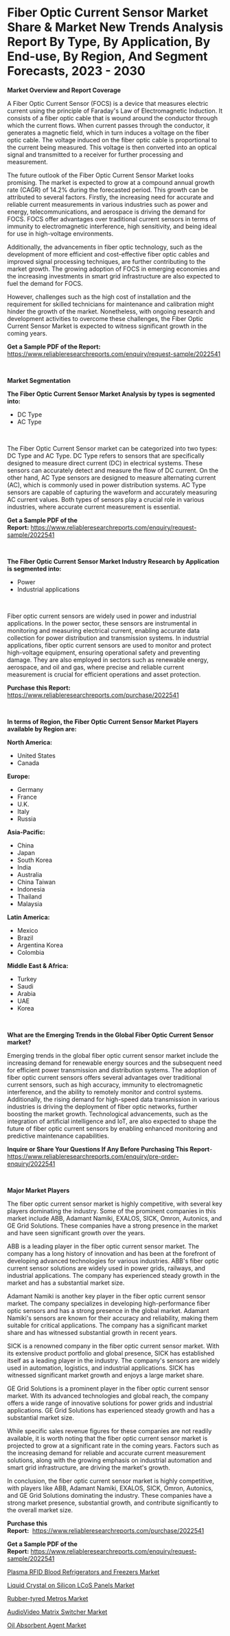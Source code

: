 <p><h1>Fiber Optic Current Sensor Market Share & Market New Trends Analysis Report By Type, By Application, By End-use, By Region, And Segment Forecasts, 2023 - 2030</h1></p><p><strong>Market Overview and Report Coverage</strong></p>
<p><p>A Fiber Optic Current Sensor (FOCS) is a device that measures electric current using the principle of Faraday's Law of Electromagnetic Induction. It consists of a fiber optic cable that is wound around the conductor through which the current flows. When current passes through the conductor, it generates a magnetic field, which in turn induces a voltage on the fiber optic cable. The voltage induced on the fiber optic cable is proportional to the current being measured. This voltage is then converted into an optical signal and transmitted to a receiver for further processing and measurement.</p><p>The future outlook of the Fiber Optic Current Sensor Market looks promising. The market is expected to grow at a compound annual growth rate (CAGR) of 14.2% during the forecasted period. This growth can be attributed to several factors. Firstly, the increasing need for accurate and reliable current measurements in various industries such as power and energy, telecommunications, and aerospace is driving the demand for FOCS. FOCS offer advantages over traditional current sensors in terms of immunity to electromagnetic interference, high sensitivity, and being ideal for use in high-voltage environments.</p><p>Additionally, the advancements in fiber optic technology, such as the development of more efficient and cost-effective fiber optic cables and improved signal processing techniques, are further contributing to the market growth. The growing adoption of FOCS in emerging economies and the increasing investments in smart grid infrastructure are also expected to fuel the demand for FOCS.</p><p>However, challenges such as the high cost of installation and the requirement for skilled technicians for maintenance and calibration might hinder the growth of the market. Nonetheless, with ongoing research and development activities to overcome these challenges, the Fiber Optic Current Sensor Market is expected to witness significant growth in the coming years.</p></p>
<p><strong>Get a Sample PDF of the Report:</strong> <a href="https://www.reliableresearchreports.com/enquiry/request-sample/2022541">https://www.reliableresearchreports.com/enquiry/request-sample/2022541</a></p>
<p>&nbsp;</p>
<p><strong>Market Segmentation</strong></p>
<p><strong>The Fiber Optic Current Sensor Market Analysis by types is segmented into:</strong></p>
<p><ul><li>DC Type</li><li>AC Type</li></ul></p>
<p>&nbsp;</p>
<p><p>The Fiber Optic Current Sensor market can be categorized into two types: DC Type and AC Type. DC Type refers to sensors that are specifically designed to measure direct current (DC) in electrical systems. These sensors can accurately detect and measure the flow of DC current. On the other hand, AC Type sensors are designed to measure alternating current (AC), which is commonly used in power distribution systems. AC Type sensors are capable of capturing the waveform and accurately measuring AC current values. Both types of sensors play a crucial role in various industries, where accurate current measurement is essential.</p></p>
<p><strong>Get a Sample PDF of the Report:</strong>&nbsp;<a href="https://www.reliableresearchreports.com/enquiry/request-sample/2022541">https://www.reliableresearchreports.com/enquiry/request-sample/2022541</a></p>
<p>&nbsp;</p>
<p><strong>The Fiber Optic Current Sensor Market Industry Research by Application is segmented into:</strong></p>
<p><ul><li>Power</li><li>Industrial applications</li></ul></p>
<p>&nbsp;</p>
<p><p>Fiber optic current sensors are widely used in power and industrial applications. In the power sector, these sensors are instrumental in monitoring and measuring electrical current, enabling accurate data collection for power distribution and transmission systems. In industrial applications, fiber optic current sensors are used to monitor and protect high-voltage equipment, ensuring operational safety and preventing damage. They are also employed in sectors such as renewable energy, aerospace, and oil and gas, where precise and reliable current measurement is crucial for efficient operations and asset protection.</p></p>
<p><strong>Purchase this Report:</strong>&nbsp; <a href="https://www.reliableresearchreports.com/purchase/2022541">https://www.reliableresearchreports.com/purchase/2022541</a></p>
<p>&nbsp;</p>
<p><strong>In terms of Region, the Fiber Optic Current Sensor Market Players available by Region are:</strong></p>
<p>
    <p> <strong> North America: </strong>
        <ul>
            <li>United States</li>
            <li>Canada</li>
        </ul>
        </p> 
    <p> <strong> Europe: </strong>
        <ul>
            <li>Germany</li>
            <li>France</li>
            <li>U.K.</li>
            <li>Italy</li>
            <li>Russia</li>
        </ul>
        </p> 
    <p> <strong> Asia-Pacific: </strong>
        <ul>
            <li>China</li>
            <li>Japan</li>
            <li>South Korea</li>
            <li>India</li>
            <li>Australia</li>
            <li>China Taiwan</li>
            <li>Indonesia</li>
            <li>Thailand</li>
            <li>Malaysia</li>
        </ul>
        </p> 
    <p> <strong> Latin America: </strong>
        <ul>
            <li>Mexico</li>
            <li>Brazil</li>
            <li>Argentina Korea</li>
            <li>Colombia</li>
        </ul>
        </p> 
    <p> <strong> Middle East & Africa: </strong>
        <ul>
            <li>Turkey</li>
            <li>Saudi</li>
            <li>Arabia</li>
            <li>UAE</li>
            <li>Korea</li>
        </ul>
    </p>
    </p>
<p>&nbsp;</p>
<p><strong>What are the Emerging Trends in the Global Fiber Optic Current Sensor market?</strong></p>
<p><p>Emerging trends in the global fiber optic current sensor market include the increasing demand for renewable energy sources and the subsequent need for efficient power transmission and distribution systems. The adoption of fiber optic current sensors offers several advantages over traditional current sensors, such as high accuracy, immunity to electromagnetic interference, and the ability to remotely monitor and control systems. Additionally, the rising demand for high-speed data transmission in various industries is driving the deployment of fiber optic networks, further boosting the market growth. Technological advancements, such as the integration of artificial intelligence and IoT, are also expected to shape the future of fiber optic current sensors by enabling enhanced monitoring and predictive maintenance capabilities.</p></p>
<p><strong>Inquire or Share Your Questions If Any Before Purchasing This Report</strong>- <a href="https://www.reliableresearchreports.com/enquiry/pre-order-enquiry/2022541">https://www.reliableresearchreports.com/enquiry/pre-order-enquiry/2022541</a></p>
<p>&nbsp;</p>
<p><strong>Major Market Players</strong></p>
<p><p>The fiber optic current sensor market is highly competitive, with several key players dominating the industry. Some of the prominent companies in this market include ABB, Adamant Namiki, EXALOS, SICK, Omron, Autonics, and GE Grid Solutions. These companies have a strong presence in the market and have seen significant growth over the years.</p><p>ABB is a leading player in the fiber optic current sensor market. The company has a long history of innovation and has been at the forefront of developing advanced technologies for various industries. ABB's fiber optic current sensor solutions are widely used in power grids, railways, and industrial applications. The company has experienced steady growth in the market and has a substantial market size.</p><p>Adamant Namiki is another key player in the fiber optic current sensor market. The company specializes in developing high-performance fiber optic sensors and has a strong presence in the global market. Adamant Namiki's sensors are known for their accuracy and reliability, making them suitable for critical applications. The company has a significant market share and has witnessed substantial growth in recent years.</p><p>SICK is a renowned company in the fiber optic current sensor market. With its extensive product portfolio and global presence, SICK has established itself as a leading player in the industry. The company's sensors are widely used in automation, logistics, and industrial applications. SICK has witnessed significant market growth and enjoys a large market share.</p><p>GE Grid Solutions is a prominent player in the fiber optic current sensor market. With its advanced technologies and global reach, the company offers a wide range of innovative solutions for power grids and industrial applications. GE Grid Solutions has experienced steady growth and has a substantial market size.</p><p>While specific sales revenue figures for these companies are not readily available, it is worth noting that the fiber optic current sensor market is projected to grow at a significant rate in the coming years. Factors such as the increasing demand for reliable and accurate current measurement solutions, along with the growing emphasis on industrial automation and smart grid infrastructure, are driving the market's growth.</p><p>In conclusion, the fiber optic current sensor market is highly competitive, with players like ABB, Adamant Namiki, EXALOS, SICK, Omron, Autonics, and GE Grid Solutions dominating the industry. These companies have a strong market presence, substantial growth, and contribute significantly to the overall market size.</p></p>
<p><strong>Purchase this Report:</strong>&nbsp;&nbsp;<a href="https://www.reliableresearchreports.com/purchase/2022541">https://www.reliableresearchreports.com/purchase/2022541</a></p>
<p></p>
<p><strong>Get a Sample PDF of the Report:</strong>&nbsp;<a href="https://www.reliableresearchreports.com/enquiry/request-sample/2022541">https://www.reliableresearchreports.com/enquiry/request-sample/2022541</a></p>
<p><p><a href="https://medium.com/@markuspagac2023/analyzing-plasma-rfid-blood-refrigerators-and-freezers-market-global-industry-perspective-and-5c32334fae3a">Plasma RFID Blood Refrigerators and Freezers Market</a></p><p><a href="https://github.com/dringals/Market-Research-Report-List-1/blob/main/liquid-crystal-on-silicon-lcos-panels-market.md">Liquid Crystal on Silicon LCoS Panels Market</a></p><p><a href="https://medium.com/@joannebell6556/rubber-tyred-metros-market-the-key-to-successful-business-strategy-forecast-till-2030-28aa169374e6">Rubber-tyred Metros Market</a></p><p><a href="https://github.com/tamvrosiya/Market-Research-Report-List-1/blob/main/audiovideo-matrix-switcher-market.md">AudioVideo Matrix Switcher Market</a></p><p><a href="https://medium.com/@jasonmartin866/analyzing-oil-absorbent-agent-market-global-industry-perspective-and-forecast-2023-to-2030-9da6a6afdd97">Oil Absorbent Agent Market</a></p></p>